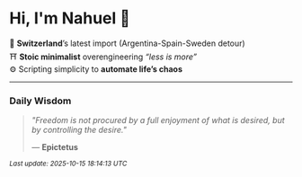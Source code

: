 # Hi, I'm Nahuel :tiger:

📍 **Switzerland**’s latest import (Argentina-Spain-Sweden detour)  
⛩️ **Stoic minimalist** overengineering *“less is more”*  
⚙️ Scripting simplicity to **automate life’s chaos**

---

### Daily Wisdom
> _"Freedom is not procured by a full enjoyment of what is desired, but by controlling the desire."_  
>
> — **Epictetus**

<sub>*Last update: 2025-10-15 18:14:13 UTC*</sub>


